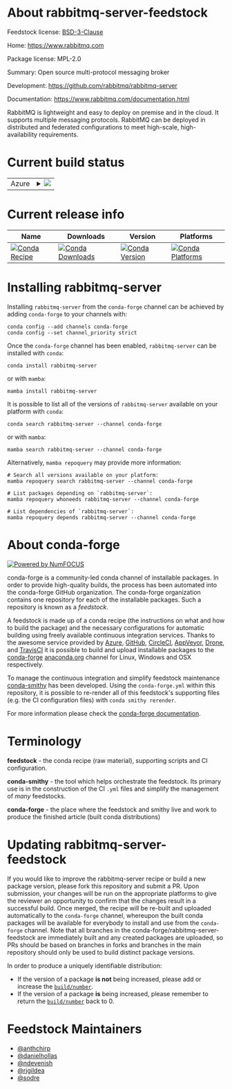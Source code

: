 About rabbitmq-server-feedstock
===============================

Feedstock license: [BSD-3-Clause](https://github.com/conda-forge/rabbitmq-server-feedstock/blob/main/LICENSE.txt)

Home: https://www.rabbitmq.com

Package license: MPL-2.0

Summary: Open source multi-protocol messaging broker

Development: https://github.com/rabbitmq/rabbitmq-server

Documentation: https://www.rabbitmq.com/documentation.html

RabbitMQ is lightweight and easy to deploy on premise and in the cloud.
It supports multiple messaging protocols. RabbitMQ can be deployed in
distributed and federated configurations to meet high-scale,
high-availability requirements.


Current build status
====================


<table>
    
  <tr>
    <td>Azure</td>
    <td>
      <details>
        <summary>
          <a href="https://dev.azure.com/conda-forge/feedstock-builds/_build/latest?definitionId=3486&branchName=main">
            <img src="https://dev.azure.com/conda-forge/feedstock-builds/_apis/build/status/rabbitmq-server-feedstock?branchName=main">
          </a>
        </summary>
        <table>
          <thead><tr><th>Variant</th><th>Status</th></tr></thead>
          <tbody><tr>
              <td>linux_64</td>
              <td>
                <a href="https://dev.azure.com/conda-forge/feedstock-builds/_build/latest?definitionId=3486&branchName=main">
                  <img src="https://dev.azure.com/conda-forge/feedstock-builds/_apis/build/status/rabbitmq-server-feedstock?branchName=main&jobName=linux&configuration=linux%20linux_64_" alt="variant">
                </a>
              </td>
            </tr><tr>
              <td>osx_64</td>
              <td>
                <a href="https://dev.azure.com/conda-forge/feedstock-builds/_build/latest?definitionId=3486&branchName=main">
                  <img src="https://dev.azure.com/conda-forge/feedstock-builds/_apis/build/status/rabbitmq-server-feedstock?branchName=main&jobName=osx&configuration=osx%20osx_64_" alt="variant">
                </a>
              </td>
            </tr>
          </tbody>
        </table>
      </details>
    </td>
  </tr>
</table>

Current release info
====================

| Name | Downloads | Version | Platforms |
| --- | --- | --- | --- |
| [![Conda Recipe](https://img.shields.io/badge/recipe-rabbitmq--server-green.svg)](https://anaconda.org/conda-forge/rabbitmq-server) | [![Conda Downloads](https://img.shields.io/conda/dn/conda-forge/rabbitmq-server.svg)](https://anaconda.org/conda-forge/rabbitmq-server) | [![Conda Version](https://img.shields.io/conda/vn/conda-forge/rabbitmq-server.svg)](https://anaconda.org/conda-forge/rabbitmq-server) | [![Conda Platforms](https://img.shields.io/conda/pn/conda-forge/rabbitmq-server.svg)](https://anaconda.org/conda-forge/rabbitmq-server) |

Installing rabbitmq-server
==========================

Installing `rabbitmq-server` from the `conda-forge` channel can be achieved by adding `conda-forge` to your channels with:

```
conda config --add channels conda-forge
conda config --set channel_priority strict
```

Once the `conda-forge` channel has been enabled, `rabbitmq-server` can be installed with `conda`:

```
conda install rabbitmq-server
```

or with `mamba`:

```
mamba install rabbitmq-server
```

It is possible to list all of the versions of `rabbitmq-server` available on your platform with `conda`:

```
conda search rabbitmq-server --channel conda-forge
```

or with `mamba`:

```
mamba search rabbitmq-server --channel conda-forge
```

Alternatively, `mamba repoquery` may provide more information:

```
# Search all versions available on your platform:
mamba repoquery search rabbitmq-server --channel conda-forge

# List packages depending on `rabbitmq-server`:
mamba repoquery whoneeds rabbitmq-server --channel conda-forge

# List dependencies of `rabbitmq-server`:
mamba repoquery depends rabbitmq-server --channel conda-forge
```


About conda-forge
=================

[![Powered by
NumFOCUS](https://img.shields.io/badge/powered%20by-NumFOCUS-orange.svg?style=flat&colorA=E1523D&colorB=007D8A)](https://numfocus.org)

conda-forge is a community-led conda channel of installable packages.
In order to provide high-quality builds, the process has been automated into the
conda-forge GitHub organization. The conda-forge organization contains one repository
for each of the installable packages. Such a repository is known as a *feedstock*.

A feedstock is made up of a conda recipe (the instructions on what and how to build
the package) and the necessary configurations for automatic building using freely
available continuous integration services. Thanks to the awesome service provided by
[Azure](https://azure.microsoft.com/en-us/services/devops/), [GitHub](https://github.com/),
[CircleCI](https://circleci.com/), [AppVeyor](https://www.appveyor.com/),
[Drone](https://cloud.drone.io/welcome), and [TravisCI](https://travis-ci.com/)
it is possible to build and upload installable packages to the
[conda-forge](https://anaconda.org/conda-forge) [anaconda.org](https://anaconda.org/)
channel for Linux, Windows and OSX respectively.

To manage the continuous integration and simplify feedstock maintenance
[conda-smithy](https://github.com/conda-forge/conda-smithy) has been developed.
Using the ``conda-forge.yml`` within this repository, it is possible to re-render all of
this feedstock's supporting files (e.g. the CI configuration files) with ``conda smithy rerender``.

For more information please check the [conda-forge documentation](https://conda-forge.org/docs/).

Terminology
===========

**feedstock** - the conda recipe (raw material), supporting scripts and CI configuration.

**conda-smithy** - the tool which helps orchestrate the feedstock.
                   Its primary use is in the construction of the CI ``.yml`` files
                   and simplify the management of *many* feedstocks.

**conda-forge** - the place where the feedstock and smithy live and work to
                  produce the finished article (built conda distributions)


Updating rabbitmq-server-feedstock
==================================

If you would like to improve the rabbitmq-server recipe or build a new
package version, please fork this repository and submit a PR. Upon submission,
your changes will be run on the appropriate platforms to give the reviewer an
opportunity to confirm that the changes result in a successful build. Once
merged, the recipe will be re-built and uploaded automatically to the
`conda-forge` channel, whereupon the built conda packages will be available for
everybody to install and use from the `conda-forge` channel.
Note that all branches in the conda-forge/rabbitmq-server-feedstock are
immediately built and any created packages are uploaded, so PRs should be based
on branches in forks and branches in the main repository should only be used to
build distinct package versions.

In order to produce a uniquely identifiable distribution:
 * If the version of a package **is not** being increased, please add or increase
   the [``build/number``](https://docs.conda.io/projects/conda-build/en/latest/resources/define-metadata.html#build-number-and-string).
 * If the version of a package **is** being increased, please remember to return
   the [``build/number``](https://docs.conda.io/projects/conda-build/en/latest/resources/define-metadata.html#build-number-and-string)
   back to 0.

Feedstock Maintainers
=====================

* [@anthchirp](https://github.com/anthchirp/)
* [@danielhollas](https://github.com/danielhollas/)
* [@ndevenish](https://github.com/ndevenish/)
* [@rjgildea](https://github.com/rjgildea/)
* [@sodre](https://github.com/sodre/)

